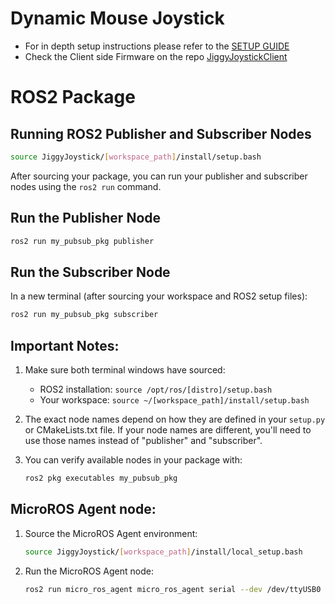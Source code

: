 # Dynamic Mouse Joystick

- For in depth setup instructions please refer to the [SETUP GUIDE](SETUP.md)
- Check the Client side Firmware on the repo [JiggyJoystickClient](https://github.com/aqc-github/JiggyJoystickClient)

# ROS2 Package
## Running ROS2 Publisher and Subscriber Nodes

```bash
source JiggyJoystick/[workspace_path]/install/setup.bash
```

After sourcing your package, you can run your publisher and subscriber nodes using the `ros2 run` command.

## Run the Publisher Node

```bash
ros2 run my_pubsub_pkg publisher
```

## Run the Subscriber Node
In a new terminal (after sourcing your workspace and ROS2 setup files):

```bash
ros2 run my_pubsub_pkg subscriber
```

## Important Notes:

1. Make sure both terminal windows have sourced:
   - ROS2 installation: `source /opt/ros/[distro]/setup.bash`
   - Your workspace: `source ~/[workspace_path]/install/setup.bash`

2. The exact node names depend on how they are defined in your `setup.py` or CMakeLists.txt file. If your node names are different, you'll need to use those names instead of "publisher" and "subscriber".

3. You can verify available nodes in your package with:
   ```bash
   ros2 pkg executables my_pubsub_pkg
   ```

## MicroROS Agent node:

1. Source the MicroROS Agent environment:
   ```bash
   source JiggyJoystick/[workspace_path]/install/local_setup.bash
   ```

2. Run the MicroROS Agent node:
   ```bash
   ros2 run micro_ros_agent micro_ros_agent serial --dev /dev/ttyUSB0
   ```
